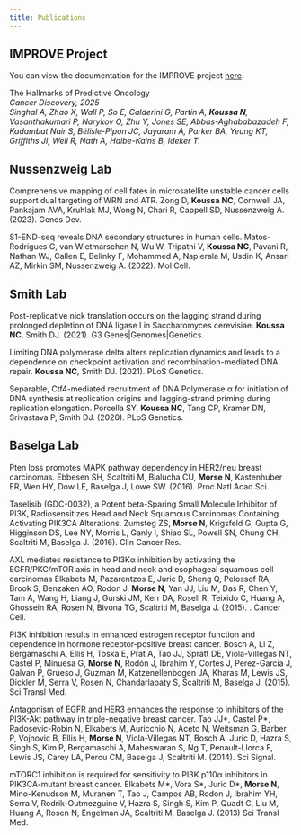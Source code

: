 ```yaml
---
title: Publications
---
```




## IMPROVE Project
You can view the documentation for the IMPROVE project [here](/https://jdacs4c-improve.github.io/docs/).

The Hallmarks of Predictive Oncology  
*Cancer Discovery, 2025*  
*Singhal A, Zhao X, Wall P, So E, Calderini G, Partin A, **Koussa N**, Vasanthakumari P, Narykov O, Zhu Y, Jones SE, Abbas-Aghababazadeh F, Kadambat Nair S, Bélisle-Pipon JC, Jayaram A, Parker BA, Yeung KT, Griffiths JI, Weil R, Nath A, Haibe-Kains B, Ideker T.*


## Nussenzweig Lab

Comprehensive mapping of cell fates in microsatellite unstable cancer cells support dual targeting of WRN and ATR.
Zong D, **Koussa NC**, Cornwell JA, Pankajam AVA, Kruhlak MJ, Wong N, Chari R, Cappell SD, Nussenzweig A. (2023). Genes Dev.

S1-END-seq reveals DNA secondary structures in human cells.
Matos-Rodrigues G, van Wietmarschen N, Wu W, Tripathi V, **Koussa NC**, Pavani R, Nathan WJ, Callen E, Belinky F, Mohammed A, Napierala M, Usdin K, Ansari AZ, Mirkin SM, Nussenzweig A. (2022).  Mol Cell. 



## Smith Lab

Post-replicative nick translation occurs on the lagging strand during prolonged depletion of DNA ligase I in Saccharomyces cerevisiae.
**Koussa NC**, Smith DJ. (2021).  G3 Genes|Genomes|Genetics. 

Limiting DNA polymerase delta alters replication dynamics and leads to a dependence on checkpoint activation and recombination-mediated DNA repair.
**Koussa NC**, Smith DJ. (2021).  PLoS Genetics. 

Separable, Ctf4-mediated recruitment of DNA Polymerase α for initiation of DNA synthesis at replication origins and lagging-strand priming during replication elongation.
Porcella SY, **Koussa NC**, Tang CP, Kramer DN, Srivastava P, Smith DJ. (2020).  PLoS Genetics. 



## Baselga Lab

Pten loss promotes MAPK pathway dependency in HER2/neu breast carcinomas.
Ebbesen SH, Scaltriti M, Bialucha CU, **Morse N**, Kastenhuber ER, Wen HY, Dow LE, Baselga J, Lowe SW. (2016).  Proc Natl Acad Sci. 

Taselisib (GDC-0032), a Potent beta-Sparing Small Molecule Inhibitor of PI3K, Radiosensitizes Head and Neck Squamous Carcinomas Containing Activating PIK3CA Alterations.
Zumsteg ZS, **Morse N**, Krigsfeld G, Gupta G, Higginson DS, Lee NY, Morris L, Ganly I, Shiao SL, Powell SN, Chung CH, Scaltriti M, Baselga J. (2016).  Clin Cancer Res.

AXL mediates resistance to PI3Kα inhibition by activating the EGFR/PKC/mTOR axis in head and neck and esophageal squamous cell carcinomas
Elkabets M, Pazarentzos E, Juric D, Sheng Q, Pelossof RA, Brook S, Benzaken AO, Rodon J, **Morse N**, Yan JJ, Liu M, Das R, Chen Y, Tam A, Wang H, Liang J, Gurski JM, Kerr DA, Rosell R, Teixido C, Huang A, Ghossein RA, Rosen N,  Bivona TG, Scaltriti M, Baselga J. (2015). . Cancer Cell.

PI3K inhibition results in enhanced estrogen receptor function and dependence in hormone receptor-positive breast cancer.
Bosch A, Li Z, Bergamaschi A, Ellis H, Toska E, Prat A, Tao JJ, Spratt DE, Viola-Villegas NT, Castel P, Minuesa G, **Morse N**, Rodón J, Ibrahim Y, Cortes J, Perez-Garcia J, Galvan P, Grueso J, Guzman M, Katzenellenbogen JA, Kharas M, Lewis JS, Dickler M, Serra V, Rosen N, Chandarlapaty S, Scaltriti M, Baselga J. (2015). Sci Transl Med.

Antagonism of EGFR and HER3 enhances the response to inhibitors of the PI3K-Akt pathway in triple-negative breast cancer.
Tao JJ*, Castel P*, Radosevic-Robin N, Elkabets M, Auricchio N, Aceto N, Weitsman G, Barber P, Vojnovic B, Ellis H, **Morse N**, Viola-Villegas NT, Bosch A, Juric D, Hazra S, Singh S, Kim P, Bergamaschi A, Maheswaran S, Ng T, Penault-Llorca F, Lewis JS, Carey LA, Perou CM, Baselga J, Scaltriti M. (2014).  Sci Signal.

mTORC1 inhibition is required for sensitivity to PI3K p110α inhibitors in PIK3CA-mutant breast cancer.
Elkabets M*, Vora S*, Juric D*, **Morse N**, Mino-Kenudson M, Muranen T, Tao J, Campos AB, Rodon J, Ibrahim YH, Serra V, Rodrik-Outmezguine V, Hazra S, Singh S, Kim P, Quadt C, Liu M, Huang A, Rosen N, Engelman JA, Scaltriti M, Baselga J. (2013)  Sci Transl Med. 


